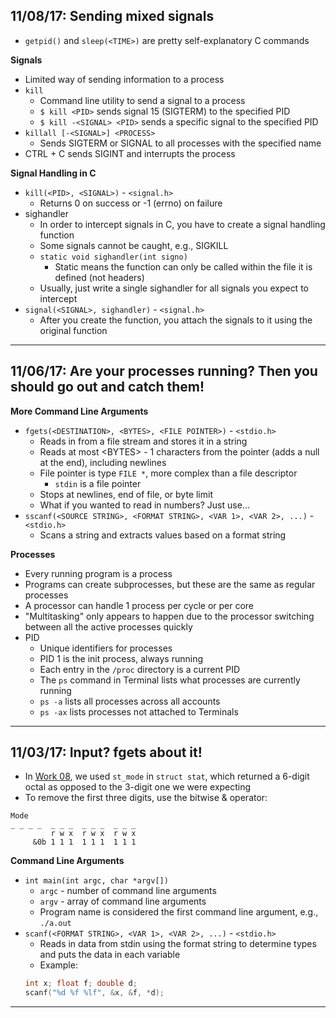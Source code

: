 ## 11/08/17: Sending mixed signals

* `getpid()` and `sleep(<TIME>)` are pretty self-explanatory C commands

**Signals**

* Limited way of sending information to a process
* `kill`
	* Command line utility to send a signal to a process
	* `$ kill <PID>` sends signal 15 (SIGTERM) to the specified PID
	* `$ kill -<SIGNAL> <PID>` sends a specific signal to the specified PID
* `killall [-<SIGNAL>] <PROCESS>`
	* Sends SIGTERM or SIGNAL to all processes with the specified name
* CTRL + C sends SIGINT and interrupts the process

**Signal Handling in C**

* `kill(<PID>, <SIGNAL>)` - `<signal.h>`
	* Returns 0 on success or -1 (errno) on failure
* sighandler
	* In order to intercept signals in C, you have to create a signal handling function
	* Some signals cannot be caught, e.g., SIGKILL
	* `static void sighandler(int signo)`
		* Static means the function can only be called within the file it is defined (not headers)
	* Usually, just write a single sighandler for all signals you expect to intercept
* `signal(<SIGNAL>, sighandler)` - `<signal.h>`
	* After you create the function, you attach the signals to it using the original function

---

## 11/06/17: Are your processes running? Then you should go out and catch them!

**More Command Line Arguments**

* `fgets(<DESTINATION>, <BYTES>, <FILE POINTER>)` - `<stdio.h>`
	* Reads in from a file stream and stores it in a string
	* Reads at most \<BYTES> - 1 characters from the pointer (adds a null at the end), including newlines
	* File pointer is type `FILE *`, more complex than a file descriptor
		* `stdin` is a file pointer
	* Stops at newlines, end of file, or byte limit
	* What if you wanted to read in numbers? Just use...
* `sscanf(<SOURCE STRING>, <FORMAT STRING>, <VAR 1>, <VAR 2>, ...)` - `<stdio.h>`
	* Scans a string and extracts values based on a format string

**Processes**

* Every running program is a process
* Programs can create subprocesses, but these are the same as regular processes
* A processor can handle 1 process per cycle or per core
* "Multitasking" only appears to happen due to the processor switching between all the active processes quickly
* PID
	* Unique identifiers for processes
	* PID 1 is the init process, always running
	* Each entry in the `/proc` directory is a current PID
	* The `ps` command in Terminal lists what processes are currently running
	* `ps -a` lists all processes across all accounts
	* `ps -ax` lists processes not attached to Terminals

---

## 11/03/17: Input? fgets about it!

* In [Work 08](https://github.com/iwang2/08_stat/blob/master/stat.c), we used `st_mode` in `struct stat`, which returned a 6-digit octal as opposed to the 3-digit one we were expecting
* To remove the first three digits, use the bitwise & operator:

```
Mode
_ _ _ _  _ _ _  _ _ _  _ _ _
         r w x  r w x  r w x
     &0b 1 1 1  1 1 1  1 1 1
```

**Command Line Arguments**

* `int main(int argc, char *argv[])`
	* `argc` - number of command line arguments
	* `argv` - array of command line arguments
	* Program name is considered the first command line argument, e.g., `./a.out`
* `scanf(<FORMAT STRING>, <VAR 1>, <VAR 2>, ...)` - `<stdio.h>`
	* Reads in data from stdin using the format string to determine types and puts the data in each variable
	* Example:
	```C
	int x; float f; double d;
	scanf("%d %f %lf", &x, &f, *d);
	```

---

